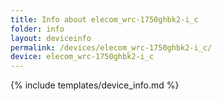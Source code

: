 ```yaml
---
title: Info about elecom_wrc-1750ghbk2-i_c
folder: info
layout: deviceinfo
permalink: /devices/elecom_wrc-1750ghbk2-i_c/
device: elecom_wrc-1750ghbk2-i_c
---
```

{% include templates/device_info.md %}
